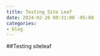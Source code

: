 ```yaml
---
title: Testing Site Leaf
date: 2024-02-26 09:31:00 -05:00
categories:
- blog
---
```


##Testing siteleaf